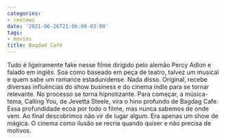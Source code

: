```yaml
---
categories:
- reviews
date: '2021-06-26T21:06:00-03:00'
tags:
- movies
title: Bagdad Café
---
```


Tudo é ligeiramente fake nesse filme dirigido pelo alemão Percy Adlon e falado em inglês.  Soa como baseado em peça de teatro, talvez um musical e quem sabe um romance estadunidense. Nada disso. Original, recebe diversas influências do show business e do cinema indie para se tornar relevante. No processo se torna hipnotizante. Para começar, a música-tema, Calling You, de Jevetta Steele, vira o hino profundo de Bagdag Cafe. Essa profundidade ecoa por todo o filme, mas nunca sabemos de onde vem. Ao final descobrimos não vir de lugar algum. Era apenas um show de mágica. O cinema como ilusão se recria quando quiser e não precisa de motivos.